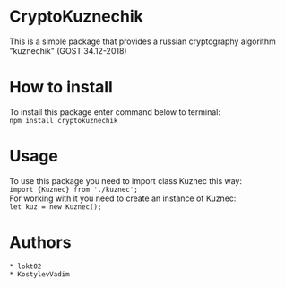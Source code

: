 <h1>CryptoKuznechik</h1>

This is a simple package that provides a russian cryptography algorithm "kuznechik" (GOST 34.12-2018)

# How to install
To install this package enter command below to terminal:<br>
    `npm install cryptokuznechik`<br>

# Usage
To use this package you need to import class Kuznec this way:<br>
    `import {Kuznec} from './kuznec';`<br>
For working with it you need to create an instance of Kuznec:<br>
    `let kuz = new Kuznec();`<br>

# Authors
    * lokt02
    * KostylevVadim

